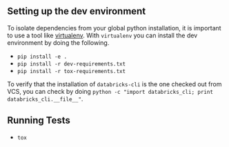 Setting up the dev environment
---------------------------------
To isolate dependencies from your global python installation, it is important to use a tool like
[virtualenv](https://virtualenv.pypa.io/en/stable/). With `virtualenv` you can install the dev environment by doing the following.

- `pip install -e .`
- `pip install -r dev-requirements.txt`
- `pip install -r tox-requirements.txt`

To verify that the installation of `databricks-cli` is the one checked out from VCS, you can check by doing `python -c "import databricks_cli; print databricks_cli.__file__"`.

Running Tests
----------------
- `tox`

